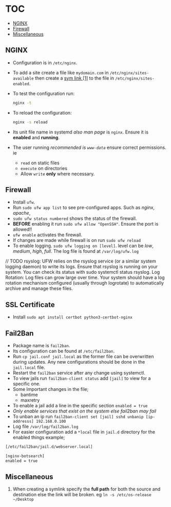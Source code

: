 # TOC

- [NGINX](#nginx)
- [Firewall](#firewall)
- [Miscellaneous](#miscellaneous)

## NGINX

- Configuration is in `/etc/nginx`.

- To add a site create a file like `mydomain.com` in `/etc/nginx/sites-available` then create a [sym link [1]](#miscellaneous) to the file in `/etc/nginx/sites-enabled`.

- To test the configuration run:
  
  ```bash
  nginx -t
  ```

- To reload the configuration:
  
  ```bash
  nginx -s reload
  ```

- Its unit file name in systemd *also man page* is `nginx`. Ensure it is **enabled** and **running**.

- The user running *recommended is `www-data`* ensure correct permissions. ie
  
  - `read` on static files
  - `execute` on directories
  - Allow `write` **only** where necessary. 

## Firewall

- Install `ufw`.
- Run `sudo ufw app list` to see pre-configured apps. Such as *nginx*, *apache*, 
- `sudo ufw status numbered` shows the status of the firewall. 
- **BEFORE** enabling it run `sudo ufw allow "OpenSSH"`. Ensure the port is allowed!!
- `ufw enable` activates the firewall.
- If changes are made while firewall is on run `sudo ufw reload`
- To enable logging. `sudo ufw logging on [level]`. level can be *low*, *medium*, *high*, *full*. The log file is found at `/var/log/ufw.log`

// TODO 
rsyslog: UFW relies on the rsyslog service (or a similar system logging daemon) to write its logs. Ensure that rsyslog is running on your system. You can check its status with sudo systemctl status rsyslog.
Log Rotation: Log files can grow large over time. Your system should have a log rotation mechanism configured (usually through logrotate) to automatically archive and manage these files.

## SSL Certificate

- Install `sudo apt install certbot python3-certbot-nginx`

## Fail2Ban

- Package name is `fail2ban`.
- Its configuration can be found at `/etc/fail2ban`.
- Run `cp jail.conf jail.local` as the former file can be overwritten during updates. Any new configurations should be done in the `jail.local` file.
- Restart the `fail2ban` service after any change using systemctl.
- To view jails run `fail2ban-client status` add `[jail]` to view for a specific one.
- Some Important changes in the file;
  * bantime 
  * maxretry
- To enable a jail add a line in the specific section `enabled = true`
- *Only enable services that exist on the system else fail2ban may fail*
- To unban an ip run `fail2ban-client set [jail] sshd unbanip [ip-addresss] 192.168.0.100`
- Log file `/var/log/fail2ban.log `
- For easier configuration add a `*local` file in `jail.d` directory for the enabled things example;

```bash
[/etc/fail2ban/jail.d/webserver.local]

[nginx-botsearch]
enabled = true
```

## Miscellaneous

1. When creating a symlink specify the **full path** for both the source and destination else the link will be broken. eg `ln -s /etc/os-release ~/Desktop` 